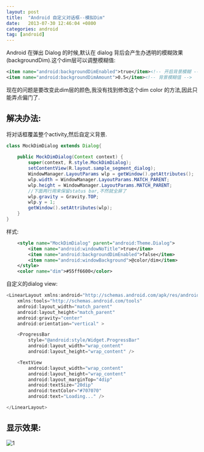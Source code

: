 ```yaml
---
layout: post
title:  "Android 自定义对话框--模拟Dim"
date:   2013-07-30 12:46:04 +0800
categories: android
tag: [android]
---
```

Android 在弹出 Dialog 的时候,默认在 dialog 背后会产生办透明的模糊效果(backgroundDim).这个dim层可以调整模糊值:

```xml
<item name="android:backgroundDimEnabled">true</item><!-- 开启背景模糊 -->
<item name="android:backgroundDimAmount">0.5</item><!-- 背景模糊值 -->
```

现在的问题是要改变此dim层的颜色,我没有找到修改这个dim color 的方法,因此只能弄点偏门了.

## 解决办法:

将对话框覆盖整个activity,然后自定义背景.

```java
class MockDimDialog extends Dialog{
	
	public MockDimDialog(Context context) {
		super(context, R.style.MockDimDialog);
		setContentView(R.layout.sample_segment_dialog);
		WindowManager.LayoutParams wlp = getWindow().getAttributes();
		wlp.width = WindowManager.LayoutParams.MATCH_PARENT;
		wlp.height = WindowManager.LayoutParams.MATCH_PARENT;
		//下面两行用来保留status bar,不然就全屏了
		wlp.gravity = Gravity.TOP;
		wlp.y = 1;
		getWindow().setAttributes(wlp);
	}
}
```

样式:

```xml
    <style name="MockDimDialog" parent="android:Theme.Dialog">
        <item name="android:windowNoTitle">true</item>
        <item name="android:backgroundDimEnabled">false</item>
        <item name="android:windowBackground">@color/dim</item>
    </style>
    <color name="dim">#55ff6600</color>
```

自定义的dialog view:

```java
<LinearLayout xmlns:android="http://schemas.android.com/apk/res/android"
    xmlns:tools="http://schemas.android.com/tools"
    android:layout_width="match_parent"
    android:layout_height="match_parent"
    android:gravity="center"
    android:orientation="vertical" >

    <ProgressBar
        style="@android:style/Widget.ProgressBar"
        android:layout_width="wrap_content"
        android:layout_height="wrap_content" />

    <TextView
        android:layout_width="wrap_content"
        android:layout_height="wrap_content"
        android:layout_marginTop="4dip"
        android:textSize="20dip"
        android:textColor="#707070"
        android:text="Loading..." />

</LinearLayout>
```

## 显示效果:

![1](http://static.oschina.net/uploads/space/2013/0730/095642_ZMnX_93688.png)


